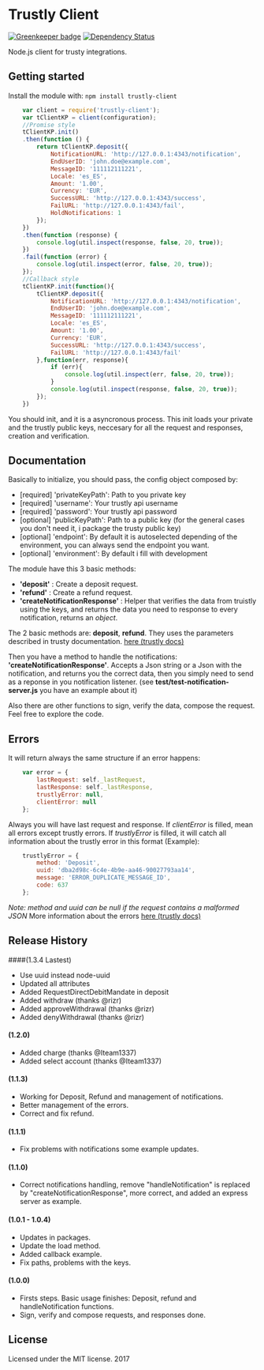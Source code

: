 # Trustly Client

[![Greenkeeper badge](https://badges.greenkeeper.io/danibram/trustly-client.svg)](https://greenkeeper.io/)
[![Dependency Status](https://david-dm.org/danibram/trustly-client.svg)](https://david-dm.org/danibram/trustly-client)

Node.js client for trusty integrations.


## Getting started

Install the module with: `npm install trustly-client`

```javascript
    var client = require('trustly-client');
    var tClientKP = client(configuration);
    //Promise style
    tClientKP.init()
    .then(function () {
        return tClientKP.deposit({
            NotificationURL: 'http://127.0.0.1:4343/notification',
            EndUserID: 'john.doe@example.com',
            MessageID: '111112111221',
            Locale: 'es_ES',
            Amount: '1.00',
            Currency: 'EUR',
            SuccessURL: 'http://127.0.0.1:4343/success',
            FailURL: 'http://127.0.0.1:4343/fail',
            HoldNotifications: 1
        });
    })
    .then(function (response) {
        console.log(util.inspect(response, false, 20, true));
    })
    .fail(function (error) {
        console.log(util.inspect(error, false, 20, true));
    });
    //Callback style
    tClientKP.init(function(){
        tClientKP.deposit({
            NotificationURL: 'http://127.0.0.1:4343/notification',
            EndUserID: 'john.doe@example.com',
            MessageID: '111112111221',
            Locale: 'es_ES',
            Amount: '1.00',
            Currency: 'EUR',
            SuccessURL: 'http://127.0.0.1:4343/success',
            FailURL: 'http://127.0.0.1:4343/fail'
        },function(err, response){
            if (err){
                console.log(util.inspect(err, false, 20, true));
            }
            console.log(util.inspect(response, false, 20, true));
        });
    })
```

You should init, and it is a asyncronous process. This init loads your private and the trustly public keys, neccesary for all the request and responses, creation and verification.

## Documentation

Basically to initialize, you should pass, the config object composed by:

- [required] 'privateKeyPath': Path to you private key
- [required] 'username': Your trustly api username
- [required] 'password': Your trustly api password
- [optional] 'publicKeyPath': Path to a public key (for the general cases you don't need it, i package the trusty public key)
- [optional] 'endpoint': By default it is autoselected depending of the environment, you can always send the endpoint you want.
- [optional] 'environment': By default i fill with development

The module have this 3 basic methods:

- **'deposit'** : Create a deposit request.
- **'refund'** : Create a refund request.
- **'createNotificationResponse'** : Helper that verifies the data from truistly using the keys, and returns the data you need to response to every notification, returns an *object*.

The 2 basic methods are: **deposit**, **refund**. They uses the parameters described in trusty documentation. [here (trustly docs)](https://trustly.com/en/developer/api#/introduction)

Then you have a method to handle the notifications: **'createNotificationResponse'**. Accepts a Json string or a Json with the notification, and returns you the correct data, then you simply need to send as a reponse in you notification listener. (see **test/test-notification-server.js** you have an example about it)

Also there are other functions to sign, verify the data, compose the request. Feel free to explore the code.

## Errors

It will return always the same structure if an error happens:
```javascript
    var error = {
        lastRequest: self._lastRequest,
        lastResponse: self._lastResponse,
        trustlyError: null,
        clientError: null
    };
```
Always you will have last request and response.
If *clientError* is filled, mean all errors except trustly errors.
If *trustlyError* is filled, it will catch all information about the trustly error in this format (Example):
```javascript
    trustlyError = {
        method: 'Deposit',
        uuid: 'dba2d98c-6c4e-4b9e-aa46-90027793aa14',
        message: 'ERROR_DUPLICATE_MESSAGE_ID',
        code: 637
    };
```
*Note: method and uuid can be null if the request contains a malformed JSON*
More information about the errors [here (trustly docs)](https://trustly.com/en/developer/api#/errormessages)

## Release History
####(1.3.4 Lastest)
- Use uuid instead node-uuid
- Updated all attributes
- Added RequestDirectDebitMandate in deposit
- Added withdraw (thanks @rizr)
- Added approveWithdrawal (thanks @rizr)
- Added denyWithdrawal (thanks @rizr)

#### (1.2.0)
- Added charge (thanks @Iteam1337)
- Added select account (thanks @Iteam1337)

#### (1.1.3)
- Working for Deposit, Refund and management of notifications.
- Better management of the errors.
- Correct and fix refund.

#### (1.1.1)
- Fix problems with notifications some example updates.

#### (1.1.0)
- Correct notifications handling, remove "handleNotification" is replaced by "createNotificationResponse", more correct, and added an express server as example.

#### (1.0.1 - 1.0.4)
- Updates in packages.
- Update the load method.
- Added callback example.
- Fix paths, problems with the keys.

#### (1.0.0)
- Firsts steps. Basic usage finishes: Deposit, refund and handleNotification functions.
- Sign, verify and compose requests, and responses done.

## License
Licensed under the MIT license. 2017
